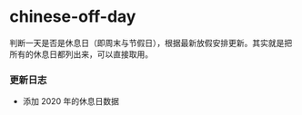 # chinese-off-day

判断一天是否是休息日（即周末与节假日），根据最新放假安排更新。其实就是把所有的休息日都列出来，可以直接取用。



### 更新日志
- 添加 2020 年的休息日数据